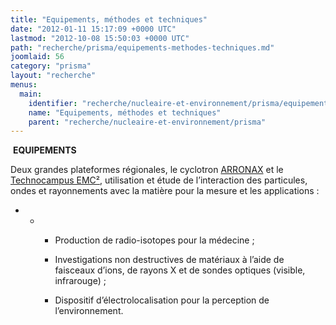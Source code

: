 ```yaml
---
title: "Equipements, méthodes et techniques"
date: "2012-01-11 15:17:09 +0000 UTC"
lastmod: "2012-10-08 15:50:03 +0000 UTC"
path: "recherche/prisma/equipements-methodes-techniques.md"
joomlaid: 56
category: "prisma"
layout: "recherche"
menus:
  main:
    identifier: "recherche/nucleaire-et-environnement/prisma/equipements-methodes-techniques"
    name: "Equipements, méthodes et techniques"
    parent: "recherche/nucleaire-et-environnement/prisma"
---
```

 **EQUIPEMENTS**

Deux grandes plateformes régionales, le cyclotron [ARRONAX](http://www.cyclotron-nantes.fr/ "Site web d'ARRONAX") et le [Technocampus EMC²](http://www.technocampusemc2.fr/ "Le site web du Technocampus EMC²"), utilisation et étude de l’interaction des particules, ondes et rayonnements avec la matière pour la mesure et les applications :

*   *   *   Production de radio-isotopes pour la médecine ;
            
        *   Investigations non destructives de matériaux à l’aide de faisceaux d’ions, de rayons X et de sondes optiques (visible, infrarouge) ;
            
        *   Dispositif d’électrolocalisation pour la perception de l’environnement.
